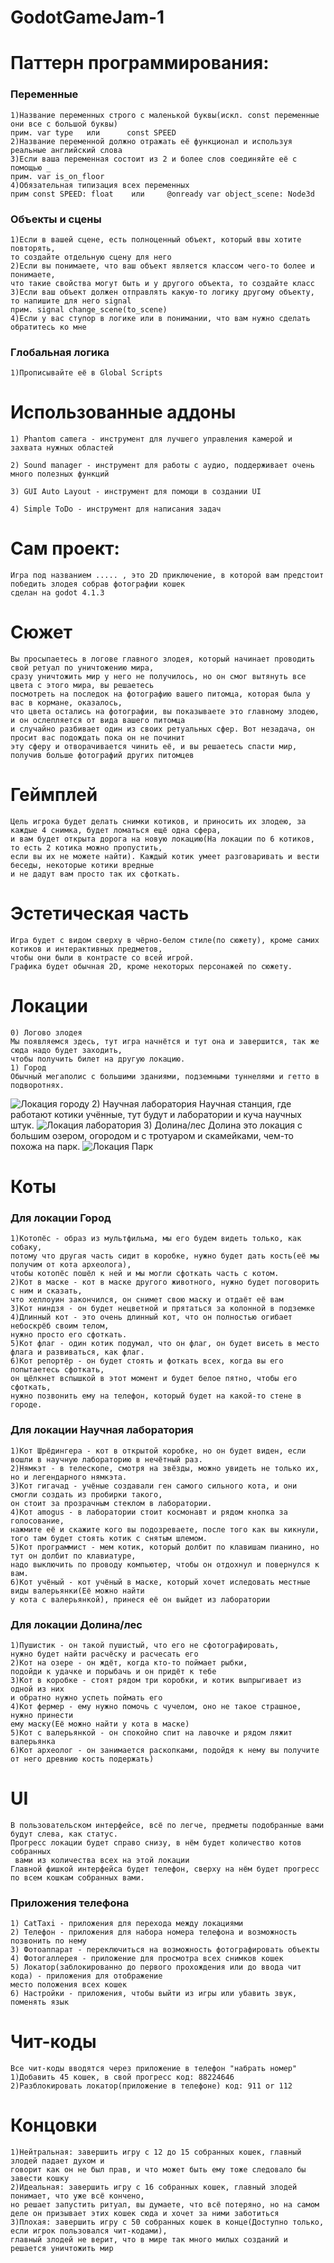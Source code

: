 # GodotGameJam-1
 
# Паттерн программирования:
### Переменные

	1)Название переменных строго с маленькой буквы(искл. const переменные они все с большой буквы)
	прим. var type   или      const SPEED
	2)Название переменной должно отражать её функционал и используя реальные английский слова
	3)Если ваша переменная состоит из 2 и более слов соединяйте её с помощью _
	прим. var is_on_floor
	4)Обязательная типизация всех переменных
	прим const SPEED: float    или     @onready var object_scene: Node3d

### Объекты и сцены

	1)Если в вашей сцене, есть полноценный объект, который ввы хотите повторять,
	то создайте отдельную сцену для него
	2)Если вы понимаете, что ваш объект является классом чего-то более и понимаете,
	что такие свойства могут быть и у другого объекта, то создайте класс
	3)Если ваш объект должен отправлять какую-то логику другому объекту,
	то напишите для него signal
	прим. signal change_scene(to_scene)
	4)Если у вас ступор в логике или в понимании, что вам нужно сделать обратитесь ко мне

### Глобальная логика
	1)Прописывайте её в Global Scripts

# Использованные аддоны

	1) Phantom camera - инструмент для лучшего управления камерой и захвата нужных областей

	2) Sound manager - инструмент для работы с аудио, поддерживает очень много полезных функций

	3) GUI Auto Layout - инструмент для помощи в создании UI

	4) Simple ToDo - инструмент для написания задач

# Сам проект:
	Игра под названием ..... , это 2D приключение, в которой вам предстоит победить злодея собрав фотографии кошек
	сделан на godot 4.1.3
# Сюжет
	Вы просыпаетесь в логове главного злодея, который начинает проводить свой ретуал по уничтожению мира,
	сразу уничтожить мир у него не получилось, но он смог вытянуть все цвета с этого мира, вы решаетесь
	посмотреть на последок на фотографию вашего питомца, которая была у вас в кормане, оказалось,
	что цвета остались на фотографии, вы показываете это главному злодею, и он ослепляется от вида вашего питомца
	и случайно разбивает один из своих ретуальных сфер. Вот незадача, он просит вас подождать пока он не починит
	эту сферу и отворачивается чинить её, и вы решаетесь спасти мир, получив больше фотографий других питомцев
# Геймплей
	Цель игрока будет делать снимки котиков, и приносить их злодею, за каждые 4 снимка, будет ломаться ещё одна сфера,
	и вам будет открыта дорога на новую локацию(На локации по 6 котиков, то есть 2 котика можно пропустить,
	если вы их не можете найти). Каждый котик умеет разговаривать и вести беседы, некоторые котики вредные
	и не дадут вам просто так их сфоткать.
# Эстетическая часть
	Игра будет с видом сверху в чёрно-белом стиле(по сюжету), кроме самих котиков и интерактивных предметов,
	чтобы они были в контрасте со всей игрой. 
	Графика будет обычная 2D, кроме некоторых персонажей по сюжету.
# Локации
	0) Логово злодея 
	Мы появляемся здесь, тут игра начнётся и тут она и завершится, так же сюда надо будет заходить,
	чтобы получить билет на другую локацию.
	1) Город
	Обычный мегаполис с большими зданиями, подземными туннелями и гетто в подворотнях.
![Локация городу](https://github.com/alkmanistik/GodotGameJam-1/blob/main/other/Локация%20город.png)
	2) Научная лаборатория
	Научная станция, где работают котики учённые, тут будут и лаборатории и куча научных штук.
![Локация лаборатория](https://github.com/alkmanistik/GodotGameJam-1/blob/main/other/Локация%20лаборатория.png)
	3) Долина/лес
	Долина это локация с большим озером, огородом и с тротуаром и скамейками, чем-то похожа на парк.
![Локация Парк](https://github.com/alkmanistik/GodotGameJam-1/blob/main/other/Локация%20Парк.png)
# Коты
### Для локации Город
	1)Котопёс - образ из мультфильма, мы его будем видеть только, как собаку,
	потому что другая часть сидит в коробке, нужно будет дать кость(её мы получим от кота археолога),
	чтобы котопёс пошёл к ней и мы могли сфоткать часть с котом.
	2)Кот в маске - кот в маске другого животного, нужно будет поговорить с ним и сказать,
	что хеллоуин закончился, он снимет свою маску и отдаёт её вам
	3)Кот ниндзя - он будет нецветной и прятаться за колонной в подземке
	4)Длинный кот - это очень длинный кот, что он полностью огибает небоскрёб своим телом,
	нужно просто его сфоткать.
	5)Кот флаг - один котик подумал, что он флаг, он будет висеть в место флага и развиваться, как флаг.
	6)Кот репортёр - он будет стоять и фоткать всех, когда вы его попытаетесь сфоткать,
	он щёлкнет вспышкой в этот момент и будет белое пятно, чтобы его сфоткать,
	нужно позвонить ему на телефон, который будет на какой-то стене в городе.
### Для локации Научная лаборатория
	1)Кот Шрёдингера - кот в открытой коробке, но он будет виден, если вошли в научную лабораторию в нечётный раз.
	2)Нямкэт - в телескопе, смотря на звёзды, можно увидеть не только их, но и легендарного нямкэта.
	3)Кот гигачад - учёные создавали ген самого сильного кота, и они смогли создать из пробирки такого,
	он стоит за прозрачным стеклом в лаборатории.
	4)Кот amogus - в лаборатории стоит космонавт и рядом кнопка за голосование,
	нажмите её и скажите кого вы подозреваете, после того как вы кикнули, того там будет стоять котик с снятым шлемом.
	5)Кот программист - мем котик, который долбит по клавишам пианино, но тут он долбит по клавиатуре,
	надо выключить по проводу компьютер, чтобы он отдохнул и повернулся к вам.
	6)Кот учёный - кот учёный в маске, который хочет иследовать местные виды валерьянки(Её можно найти
	у кота с валерьянкой), принеся её он выйдет из лаборатории
### Для локации Долина/лес
	1)Пушистик - он такой пушистый, что его не сфотографировать,
	нужно будет найти расчёску и расчесать его
	2)Кот на озере - он ждёт, когда кто-то поймает рыбки,
	подойди к удачке и порыбачь и он придёт к тебе
	3)Кот в коробке - стоят рядом три коробки, и котик выпрыгивает из одной из них 
	и обратно нужно успеть поймать его
	4)Кот фермер - ему нужно помочь с чучелом, оно не такое страшное, нужно принести 
	ему маску(Её можно найти у кота в маске)
	5)Кот с валерьянкой - он спокойно спит на лавочке и рядом ляжит валерьянка
	6)Кот археолог - он занимается раскопками, подойдя к нему вы получите от него древнию кость подержать)
# UI
	В пользовательском интерфейсе, всё по легче, предметы подобранные вами будут слева, как статус.
	Прогресс локации будет справо снизу, в нём будет количество котов собранных
	 вами из количества всех на этой локации
	Главной фишкой интерфейса будет телефон, сверху на нём будет прогресс по всем кошкам собранных вами.
### Приложения телефона
	1) CatTaxi - приложения для перехода между локациями
	2) Телефон - приложения для набора номера телефона и возможность позвонить по нему
	3) Фотоаппарат - переключиться на возможность фотографировать объекты
	4) Фотогаллерея - приложение для просмотра всех снимков кошек
	5) Локатор(заблокированно до первого прохождения или до ввода чит кода) - приложения для отображение
	место положения всех кошек
	6) Настройки - приложения, чтобы выйти из игры или убавить звук, поменять язык
# Чит-коды
	Все чит-коды вводятся через приложение в телефон "набрать номер"
	1)Добавить 45 кошек, в свой прогресс код: 88224646
	2)Разблокировать локатор(приложение в телефоне) код: 911 or 112
# Концовки
	1)Нейтральная: завершить игру с 12 до 15 собранных кошек, главный злодей падает духом и
	говорит как он не был прав, и что может быть ему тоже следовало бы завести кошку
	2)Идеальная: завершить игру с 16 собранных кошек, главный злодей понимает, что уже всё кончено,
	но решает запустить ритуал, вы думаете, что всё потеряно, но на самом деле он призывает этих кошек сюда и хочет за ними заботиться
	3)Плохая: завершить игру с 50 собранных кошек в конце(Доступно только, если игрок пользовался чит-кодами),
	главный злодей не верит, что в мире так много милых созданий и решается уничтожить мир

